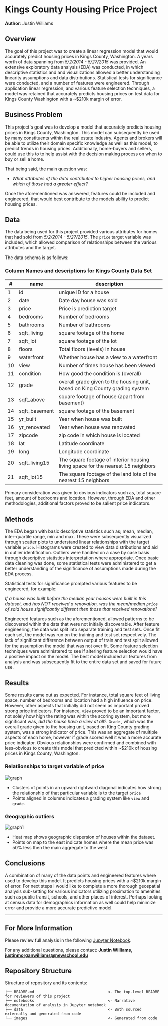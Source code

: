 # Kings County Housing Price Project

**Author**: Justin Williams

## Overview

The goal of this project was to create a linear regression model that would accurately predict housing prices in Kings County, Washington. A years worth of data  spanning from _5/2/2014 - 5/27/2015_ was provided. An extensive exploratory data analysis (EDA) was conducted, in which descriptive statistics and and visualizations allowed a better understanding linearity assumptions and data distributions. Statistical tests for significance were conducted, and a number of features were engineered. Through application linear regression, and various feature selection techniques, a model was retained that accurately predicts housing prices on test data for Kings County Washington with a ~$210k margin of error.

## Business Problem

This project's goal was to develop a model that accurately predicts housing prices in Kings County, Washington. This model can subsequently be used by many constituents within the real estate industry. Agents and brokers will be able to utilize their domain specific knowledge as well as this model, to predict trends in housing prices. Additionally, home-buyers and sellers, could use this to to help assist with the decision making process on when to buy or sell a home. 

That being said, the main question was:
* _What attributes of the data contributed to higher housing prices, and which of those had a greater effect?_

Once the aforementioned was answered, features could be included and engineered, that would best contribute to the models ability to predict housing prices. 

## Data

The data being used for this project provided various attributes for homes that had sold from _5/2/2014 - 5/27/2015_. The `price` target variable was included, which allowed comparison of relationships between the various attributes and the target. 

The data schema is as follows:

### Column Names and descriptions for Kings County Data Set
| #  | name           | description                                                                         |
|----|----------------|-------------------------------------------------------------------------------------|
| 1  | id             |  unique ID for a house                                                              |
| 2  | date           |  Date day house was sold                                                            |
| 3  | price          |  Price is prediction target                                                         |
| 4  | bedrooms       |  Number of bedrooms                                                                 |
| 5  | bathrooms      |  Number of bathrooms                                                                |
| 6  | sqft_living    |  square footage of the home                                                         |
| 7  | sqft_lot       |  square footage of the lot                                                          |
| 8  | floors         |  Total floors (levels) in house                                                     |
| 9  | waterfront     |  Whether house has a view to a   waterfront                                         |
| 10 | view           |  Number of times house has been   viewed                                            |
| 11 | condition      |  How good the condition is   (overall)                                              |
| 12 | grade          |  overall grade given to the housing   unit, based on King County grading system     |
| 13 | sqft_above     |  square footage of house (apart   from basement)                                    |
| 14 | sqft_basement  |  square footage of the basement                                                     |
| 15 | yr_built       |  Year when house was built                                                          |
| 16 | yr_renovated   |  Year when house was renovated                                                      |
| 17 | zipcode        |  zip code in which house is located                                                 |
| 18 | lat            |  Latitude coordinate                                                                |
| 19 | long           |  Longitude coordinate                                                               |
| 20 | sqft_living15  |  The square footage of interior   housing living space for the nearest 15 neighbors |
| 21 | sqft_lot15     |  The square footage of the land   lots of the nearest 15 neighbors                  |

Primary consideration was given to obvious indicators such as, total square feet, amount of bedrooms and location. However, through EDA and other methodologies, additional factors proved to be salient price indicators. 

## Methods

The EDA began with basic descriptive statistics such as; mean, median, inter-quartile range, min and max. These were subsequently visualized through scatter plots to understand linear relationships with the target variable `price`. Histograms were created to view data distributions and aid in outlier identification. Outliers were handled on a case by case basis through descriptive statistics interpretation where appropriate. Once basic data cleaning was done, some statistical tests were administered to get a better understanding of the significance of assumptions made during the EDA process. 

Statistical tests for significance prompted various features to be engineered, for example: 

_If a house was built before the median year houses were built in this dataset, and has NOT received a renovation, was the mean/median `price` of said house significantly different then those that received renovations?_ 

Engineered features such as the aforementioned, allowed patterns to be discovered within the data that were not initially discoverable.  After feature engineering, the data was split into separate training and test sets. Once fit each set, the model was run on the training and test set respectively. The lack of significant difference between output of train and test split allowed for the assumption the model that was not over fit. Some feature selection techniques were administered to see if altering feature selection would have a positive impact on the model. The best model included all features from analysis and was subsequently fit to the entire data set and saved for future use. 

## Results

Some results came out as expected. For instance, total square feet of living space, number of bedrooms and location had a high influence on price. However, other aspects that initially did not seem as important proved strong price indicators. For instance, `view` proved to be an important factor, not solely how high the rating was within the scoring system, but more significant was, _did the house have a view at all?_. `Grade` , which was the overall grade given to the housing unit, based on King County grading system, was a strong indicator of price. This was an aggregate of multiple aspects of each home, however if grade scored well it was a more accurate price indicator. Obvious relationships were confirmed and combined with less-obvious to create this model that predicted within ~$210k of housing prices in Kings County, Washington. 

### Relatiionships to target variable of price
![graph](./images/scatterplot_eda.png)

* Clusters of points in an upward rightward diagonal indicates how strong the relationship of that particular variable is to the target `price`
* Points aligned in columns indicates a grading system like `view` and `grade`.

### Geographic outliers
![graph1](./images/rural_east_markers.png)

* Heat map shows geographic dispersion of houses within the dataset.
* Points on map to the east indicate homes where the mean price was 50% less then the main aggregate to the west

## Conclusions

A combination of many of the data points and engineered features where used to develop this model. It predicts housing prices with a ~$210k margin of error. For next steps I would like to complete a more thorough geospatial analysis sub-setting for various indicators utilizing proximation to amenities such as public transit, schools, and other places of interest. Perhaps looking at census data for demographics information as well could help minimize error and provide a more accurate predictive model.

***
## For More Information

Please review full analysis in the following [Jupyter Notebook](./notebooks/Kings_County_Housing_Data_Project.ipynb).

For any additional questions, please contact: **Justin Williams, justinmorganwilliams@newschool.edu**

## Repository Structure

Structure of repository and its contents:

```
├── README.md                                 <- The top-level README for reviewers of this project
├── notebooks                                 <- Narrative documentation of analysis in Jupyter notebook
├── data                                      <- Both sourced externally and generated from code
└── images                                    <- Generated from code
```
